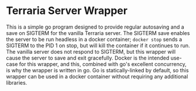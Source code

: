 # Terraria Server Wrapper

This is a simple go program designed to provide regular autosaving and
a save on SIGTERM for the vanilla Terraria server. The SIGTERM save
enables the server to be run headless in a docker container; `docker
stop` sends a SIGTERM to the PID 1 on stop, but will kill the
container if it continues to run. The vanilla server does not respond
to SIGTERM, but this wrapper will cause the server to save and exit
gracefully. Docker is the intended use-case for this wrapper, and
this, combined with go's excellent concurrency, is why the wrapper is
written in go. Go is statically-linked by default, so this wrapper can
be used in a docker container without requiring any additional
libraries.
